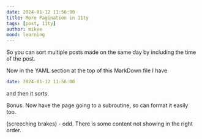 ```yaml
---
date: 2024-01-12 11:56:00
title: More Pagination in 11ty
tags: [post, 11ty]
author: mikee
mood: learning
---
```

So you can sort multiple posts made on the same day by including the time of the post.


Now in the YAML section at the top of this MarkDown file I have

```yaml
date: 2024-01-12 11:56:00
```

and then it sorts.

Bonus. Now have the page going to a subroutine, so can format it easily too.

(screeching brakes) - odd. There is some content not showing in the right order.
